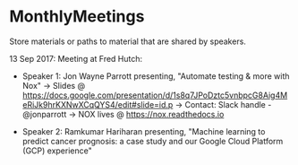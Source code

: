# MonthlyMeetings
Store materials or paths to material that are shared by speakers.


13 Sep 2017: Meeting at Fred Hutch:
  - Speaker 1: Jon Wayne Parrott presenting, "Automate testing & more with Nox"
     -> Slides @ https://docs.google.com/presentation/d/1s8q7JPoDztc5vnbpcG8Aig4MeRiJk9hrKXNwXCqQYS4/edit#slide=id.p
     -> Contact: Slack handle - @jonparrott
     -> NOX lives @ https://nox.readthedocs.io
     
  - Speaker 2: Ramkumar Hariharan presenting, "Machine learning to predict cancer prognosis: a case study and our Google Cloud Platform (GCP) experience"
